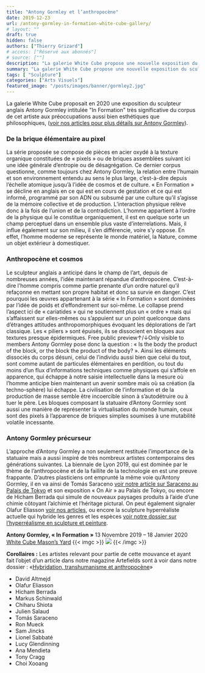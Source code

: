 ```yaml
---
title: "Antony Gormley et l’anthropocène"
date: 2019-12-23
url: /antony-gormley-in-formation-white-cube-gallery/
# layout: ""
draft: true 
hidden: false
authors: ["Thierry Grizard"]
# access: ["Réservé aux abonnés"]
# source: [""]
description: "La galerie White Cube propose une nouvelle exposition du sculpteur anglais Antony Gormley qui aborde explicitement la question de l'anthropocène"
summary: "La galerie White Cube propose une nouvelle exposition du sculpteur anglais Antony Gormley qui aborde explicitement la question de l'anthropocène"
tags: [ "Sculpture"]
categories: ["Arts Visuels"]
featured_image: "/posts/images/banner/gormley2.jpg"
---
```

La galerie White Cube proposait en 2020 une exposition du sculpteur anglais Antony Gormley intitulée "In Formation" très significative du corpus de cet artiste aux préoccupations aussi bien esthétiques que philosophiques, ([voir nos articles pour plus détails sur Antony Gormley](/tags/antony-gormley/)).
### De la brique élémentaire au pixel
La série proposée se compose de pièces en acier oxydé à la texture organique constituées de « pixels » ou de briques assemblées suivant ici une idée générale d’entropie ou de désagrégation.
Ce dernier corpus questionne, comme toujours chez Antony Gormley, la relation entre l’humain et son environnement entendu au sens le plus large, c’est-à-dire depuis l’échelle atomique jusqu’à l’idée de cosmos et de culture. « En Formation » se décline en anglais en ce qui est en cours de gestation et ce qui est informé, programmé par son ADN ou subsumé par une culture qu’il s’agisse de la mémoire collective et de production. L’interaction physique relève donc à la fois de l’union et de la contradiction. L’homme appartient à l’ordre de la physique qui le constitue organiquement, il est en quelque sorte un champ perceptuel dans un ensemble plus vaste d’interrelations. Mais, il influe également sur son milieu, il s’en différencie, voire s’y oppose. En effet, l’homme moderne se représente le monde matériel, la Nature, comme un objet extérieur à domestiquer.
### Anthropocène et cosmos
Le sculpteur anglais a anticipé dans le champ de l’art, depuis de nombreuses années, l’idée maintenant répandue d’anthropocène. C’est-à-dire l’homme compris comme partie prenante d’un ordre naturel qu’il refaçonne en mettant son propre habitat et donc sa survie en danger.
C’est pourquoi les œuvres appartenant à la série « In Formation » sont dominées par l’idée de poids et d’effondrement sur soi-même. Le collapse prend l’aspect ici de « cariatides » qui ne soutiennent plus un « ordre » mais qui s’affaissent sur elles-mêmes ou s’appuient sur un point quelconque dans d’étranges attitudes anthropomorphiques évoquant les déplorations de l’art classique. Les « piliers » sont épuisés, ils se dissocient en bloques aux textures presque épidermiques.
Free public preview↑/↓Only visible to members
Antony Gormley pose donc la question : « Is the body the product of the block, or the block the product of the body? ».
Ainsi les éléments dissociés du corps désuni, celui de l’individu aussi bien que celui du tout, sont comme autant de particules élémentaires en perdition, ou tout du moins d’un flux d’informations techniques comme physiques qui s’affole en apparence, qui échappe à notre saisie intellectuelle dans la mesure où l’homme anticipe bien maintenant un avenir sombre mais où sa création (la techno-sphère) lui échappe. La civilisation de l’information et de la production de masse semble être incoercible sinon à s’autodétruire ou à tuer le père.
Les bloques composant la statuaire d’Antony Gormley sont aussi une manière de représenter la virtualisation du monde humain, ceux sont des pixels à l’apparence de briques simples soumises à une mutabilité volatile incessante.
### Antony Gormley précurseur
L’approche d’Antony Gormley a non seulement restituée l’importance de la statuaire mais a aussi inspiré de très nombreux artistes contemporains des générations suivantes. La biennale de Lyon 2019, qui est dominée par le thème de l’anthropocène et de la faillite de la technologie en est une preuve frappante. D’autres plasticiens ont emprunté la même voie qu’Antony Gormley, il en va ainsi de Tomás Saraceno [voir notre article sur Saraceno au Palais de Tokyo](/tomas-saraceno-on-air/) et son exposition « On Air » au Palais de Tokyo, ou encore de Hicham Berrada qui simule de nouveaux paysages produits à l’aide d’une chimie côtoyant l’alchimie et l’héritage pictural. On peut également signaler Olafur Eliasson [voir nos articles](/olafur-eliasson-versailles/), ou encore la sculpture hyperréaliste actuelle qui hybride les genres et les espèces [voir notre dossier sur l’hyperréalisme en sculpture et peinture](/tags/hyperréalisme/).

**Antony Gormley, « In Formation »**
13 Novembre 2019 – 18 Janvier 2020 [White Cube Mason’s Yard](https://whitecube.com/)
{{< imgc >}}
![](/posts/images/gormley/antony-gormley-art-exhibition-white-cube-galllery-2019.007-1-1030x579.jpg)
{{< /imgc >}}

**Corollaires :**
Les artistes relevant pour partie de cette mouvance et ayant fait l’objet d’un article dans notre magazine Artefields sont à voir dans notre dossier : «[Hybridation, transhumanisme et anthropocène](/tags/anthropocène/)»
* David Altmejd
* Olafur Eliasson
* Hicham Berrada
* Markus Schinwald
* Chiharu Shiota
* Julien Salaud
* Tomás Saraceno
* Ron Mueck
* Sam Jincks
* Lionel Sabbaté
* Lucy Glendinning
* Ana Mendieta
* Tony Cragg
* Choi Xooang
